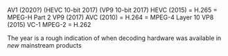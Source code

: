 
AV1 (2020?)
(HEVC 10-bit 2017)
(VP9 10-bit 2017)
HEVC (2015) = H.265 = MPEG-H Part 2
VP9 (2017)
AVC (2010) = H.264 = MPEG-4 Layer 10
VP8 (2015)
VC-1
MPEG-2 = H.262

The year is a rough indication of when decoding hardware was available in *new* mainstream products
